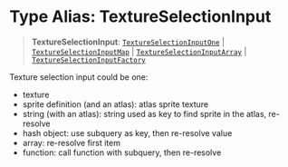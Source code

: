 # Type Alias: TextureSelectionInput

> **TextureSelectionInput**: [`TextureSelectionInputOne`](/api/type-aliases/TextureSelectionInputOne) \| [`TextureSelectionInputMap`](/api/type-aliases/TextureSelectionInputMap) \| [`TextureSelectionInputArray`](/api/type-aliases/TextureSelectionInputArray) \| [`TextureSelectionInputFactory`](/api/type-aliases/TextureSelectionInputFactory)

Texture selection input could be one:
- texture
- sprite definition (and an atlas): atlas sprite texture
- string (with an atlas): string used as key to find sprite in the atlas, re-resolve
- hash object: use subquery as key, then re-resolve value
- array: re-resolve first item
- function: call function with subquery, then re-resolve
